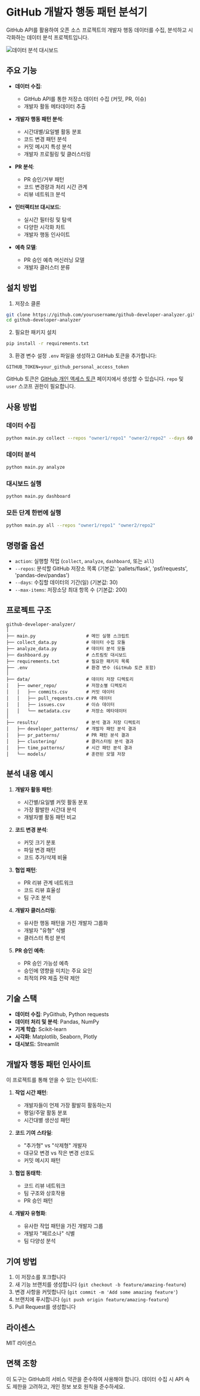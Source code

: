 # GitHub 개발자 행동 패턴 분석기

GitHub API를 활용하여 오픈 소스 프로젝트의 개발자 행동 데이터를 수집, 분석하고 시각화하는 데이터 분석 프로젝트입니다.

![데이터 분석 대시보드](https://i.ibb.co/N3Qk9Jj/dashboard-demo.png)

## 주요 기능

- **데이터 수집**:
  - GitHub API를 통한 저장소 데이터 수집 (커밋, PR, 이슈)
  - 개발자 활동 메타데이터 추출

- **개발자 행동 패턴 분석**:
  - 시간대별/요일별 활동 분포
  - 코드 변경 패턴 분석
  - 커밋 메시지 특성 분석
  - 개발자 프로필링 및 클러스터링

- **PR 분석**:
  - PR 승인/거부 패턴
  - 코드 변경량과 처리 시간 관계
  - 리뷰 네트워크 분석

- **인터랙티브 대시보드**:
  - 실시간 필터링 및 탐색
  - 다양한 시각화 차트
  - 개발자 행동 인사이트

- **예측 모델**:
  - PR 승인 예측 머신러닝 모델
  - 개발자 클러스터 분류

## 설치 방법

1. 저장소 클론
```bash
git clone https://github.com/yourusername/github-developer-analyzer.git
cd github-developer-analyzer
```

2. 필요한 패키지 설치
```bash
pip install -r requirements.txt
```

3. 환경 변수 설정
`.env` 파일을 생성하고 GitHub 토큰을 추가합니다:
```
GITHUB_TOKEN=your_github_personal_access_token
```

GitHub 토큰은 [GitHub 개인 액세스 토큰](https://github.com/settings/tokens) 페이지에서 생성할 수 있습니다. `repo` 및 `user` 스코프 권한이 필요합니다.

## 사용 방법

### 데이터 수집
```bash
python main.py collect --repos "owner1/repo1" "owner2/repo2" --days 60
```

### 데이터 분석
```bash
python main.py analyze
```

### 대시보드 실행
```bash
python main.py dashboard
```

### 모든 단계 한번에 실행
```bash
python main.py all --repos "owner1/repo1" "owner2/repo2"
```

## 명령줄 옵션

- `action`: 실행할 작업 (`collect`, `analyze`, `dashboard`, 또는 `all`)
- `--repos`: 분석할 GitHub 저장소 목록 (기본값: 'pallets/flask', 'psf/requests', 'pandas-dev/pandas')
- `--days`: 수집할 데이터의 기간(일) (기본값: 30)
- `--max-items`: 저장소당 최대 항목 수 (기본값: 200)

## 프로젝트 구조

```
github-developer-analyzer/
│
├── main.py                   # 메인 실행 스크립트
├── collect_data.py           # 데이터 수집 모듈
├── analyze_data.py           # 데이터 분석 모듈
├── dashboard.py              # 스트림릿 대시보드 
├── requirements.txt          # 필요한 패키지 목록
├── .env                      # 환경 변수 (GitHub 토큰 포함)
│
├── data/                     # 데이터 저장 디렉토리
│   ├── owner_repo/           # 저장소별 디렉토리
│   │   ├── commits.csv       # 커밋 데이터
│   │   ├── pull_requests.csv # PR 데이터
│   │   ├── issues.csv        # 이슈 데이터
│   │   └── metadata.csv      # 저장소 메타데이터
│
├── results/                  # 분석 결과 저장 디렉토리
│   ├── developer_patterns/   # 개발자 패턴 분석 결과
│   ├── pr_patterns/          # PR 패턴 분석 결과
│   ├── clustering/           # 클러스터링 분석 결과
│   ├── time_patterns/        # 시간 패턴 분석 결과
│   └── models/               # 훈련된 모델 저장
```

## 분석 내용 예시

1. **개발자 활동 패턴**:
   - 시간별/요일별 커밋 활동 분포
   - 가장 활발한 시간대 분석
   - 개발자별 활동 패턴 비교

2. **코드 변경 분석**:
   - 커밋 크기 분포
   - 파일 변경 패턴
   - 코드 추가/삭제 비율

3. **협업 패턴**:
   - PR 리뷰 관계 네트워크
   - 코드 리뷰 효율성
   - 팀 구조 분석

4. **개발자 클러스터링**:
   - 유사한 행동 패턴을 가진 개발자 그룹화
   - 개발자 "유형" 식별
   - 클러스터 특성 분석

5. **PR 승인 예측**:
   - PR 승인 가능성 예측
   - 승인에 영향을 미치는 주요 요인
   - 최적의 PR 제출 전략 제안

## 기술 스택

- **데이터 수집**: PyGithub, Python requests
- **데이터 처리 및 분석**: Pandas, NumPy
- **기계 학습**: Scikit-learn
- **시각화**: Matplotlib, Seaborn, Plotly
- **대시보드**: Streamlit

## 개발자 행동 패턴 인사이트

이 프로젝트를 통해 얻을 수 있는 인사이트:

1. **작업 시간 패턴**:
   - 개발자들이 언제 가장 활발히 활동하는지
   - 평일/주말 활동 분포
   - 시간대별 생산성 패턴

2. **코드 기여 스타일**:
   - "추가형" vs "삭제형" 개발자
   - 대규모 변경 vs 작은 변경 선호도
   - 커밋 메시지 패턴

3. **협업 동태학**:
   - 코드 리뷰 네트워크
   - 팀 구조와 상호작용
   - PR 승인 패턴

4. **개발자 유형화**:
   - 유사한 작업 패턴을 가진 개발자 그룹
   - 개발자 "페르소나" 식별
   - 팀 다양성 분석

## 기여 방법

1. 이 저장소를 포크합니다
2. 새 기능 브랜치를 생성합니다 (`git checkout -b feature/amazing-feature`)
3. 변경 사항을 커밋합니다 (`git commit -m 'Add some amazing feature'`)
4. 브랜치에 푸시합니다 (`git push origin feature/amazing-feature`)
5. Pull Request를 생성합니다

## 라이센스

MIT 라이센스

## 면책 조항

이 도구는 GitHub의 서비스 약관을 준수하여 사용해야 합니다. 데이터 수집 시 API 속도 제한을 고려하고, 개인 정보 보호 원칙을 준수하세요.
